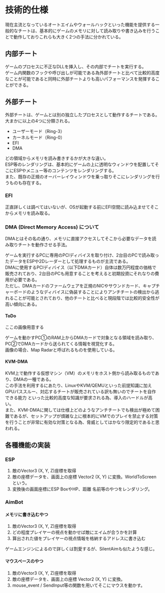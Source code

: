 # 技術的仕様
現在主流となっているオートエイムやウォールハックといった機能を提供する一般的なチートは、基本的にゲームのメモリに対して読み取りや書き込みを行うことで動作しておりこれらも大きく2つの手法に分かれている。

## 内部チート
ゲームのプロセスに不正なDLLを挿入し、その内部でチートを実行する。  
ゲーム内関数のフックや呼び出しが可能である為外部チートと比べて比較的高度なことが可能であると同時に外部チートよりも高いパフォーマンスを発揮することができる。

## 外部チート
外部チートは、ゲームとは別の独立したプロセスとして動作するチートである。  
大まかに以上の4つに分類される。  

* ユーザーモード（Ring-3）
* カーネルモード（Ring-0）
* EFI
* DMA

どの領域からメモリを読み書きするかが大きな違い。  
ESP等のレンダリングは、基本的にゲームの上に透明なウィンドウを配置してそこにESPやメニュー等のコンテンツをレンダリングする。  
また、既存の正規のオーバーレイウィンドウを乗っ取りそこにレンダリングを行うものも存在する。

### EFI
正直詳しくは調べてはいないが、OSが起動する前にEFI空間に読み込ませてそこからメモリを読み取る。

### DMA (Direct Memory Access) について
DMAとはその名の通り、メモリに直接アクセスしてそこから必要なデータを読み取りチートを動作させる手法。

ゲームを実行するPCに専用のPCIディバイスを取り付け、2台目のPCで読み取ったデータをESPや2Dレーダーとして処理するものが主流である。  
DMAに使用するPCIディバイス（以下DMAカード）自体は数万円程度の価格で販売されており、2台目のPCも用意することを考えると初期投資にそれなりの費用が必要である。  
ただし、DMAカードのファームウェアを正規のNICやサウンドカード、キャプチャーボードのようなディバイスに偽装することによりアンチチートの検出から逃れることが可能とされており、他のチートと比べると現段階では比較的安全性が高い傾向にある。

#### ToDo
ここの画像用意する

ゲームを動かすPC①のRAM上からDMAカードで対象となる領域を読み取り、PC②でDMAカードから送られてくる情報を視覚化する。  
画像の場合、Map Radarと呼ばれるものを使用している。  

#### KVM-DMA
KVM上で動作する仮想マシン（VM）のメモリをホスト側から読み取るものであり、DMAの一種である。    
この手法を利用するにあたり、LinuxやKVM/QEMUといった前提知識に加えGPUパススルー、対応するチートが販売されている訳も無いのでチートを自作できる能力 といった比較的高度な知識が要求される為、導入のハードルが高い。  
また、KVM-DMAに関しては仕様上どのようなアンチチートでも検出が極めて困難であるが、セットアップが煩雑な上に根本的にVMでのプレイを禁止する対策を行うことが非常に有効な対策となる為、脅威としてはかなり限定的であると思われる。

## 各種機能の実装
### ESP
1. 敵のVector3 (X, Y, Z)座標を取得
2. 敵の座標データを、画面上の座標 Vector2 (X, Y) に変換。WorldToScreenという。
3. 変換後の画面座標にESP BoxやHP、距離 名前等のやつをレンダリング。

### AimBot
#### メモリに書き込むやつ
1. 敵のVector3 (X, Y, Z)座標を取得
2. どの程度プレイヤーの視点を動かせば敵にエイムが合うかを計算
3. 算出された値をプレイヤーの視点情報を格納するアドレスに書き込む 

ゲームエンジンによるので詳しくは割愛するが、SilentAimも似たような感じ。  

#### マウスベースのやつ
1. 敵のVector3 (X, Y, Z)座標を取得
2. 敵の座標データを、画面上の座標 Vector2 (X, Y) に変換。
3. mouse_event / SendInput等の関数を用いてそこにマウスを動かす。